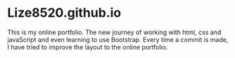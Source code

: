 # Lize8520.github.io
This is my online portfolio.
The new journey of working with html, css and javaScript and even learning to use Bootstrap.
Every time a commit is made, I have tried to improve the layout to the online portfolio.
